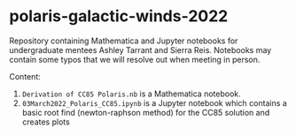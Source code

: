 # polaris-galactic-winds-2022
Repository containing Mathematica and Jupyter notebooks for undergraduate mentees Ashley Tarrant and Sierra Reis. Notebooks may contain some typos that we will resolve out when meeting in person. 

Content:

1. `Derivation of CC85 Polaris.nb` is a Mathematica notebook. 
2. `03March2022_Polaris_CC85.ipynb` is a Jupyter notebook which contains a basic root find (newton-raphson method) for the CC85 solution and creates plots 
